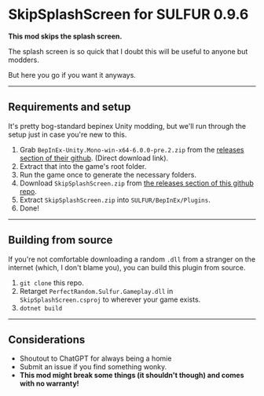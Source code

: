 # SkipSplashScreen for SULFUR 0.9.6

**This mod skips the splash screen.**

The splash screen is so quick that I doubt this will be useful to anyone but modders. 

But here you go if you want it anyways.

---

## Requirements and setup

It's pretty bog-standard bepinex Unity modding, but we'll run through the setup just in case you're new to this.

1. Grab `BepInEx-Unity.Mono-win-x64-6.0.0-pre.2.zip` from the [releases section of their github](https://github.com/BepInEx/BepInEx/releases/download/v6.0.0-pre.2/BepInEx-Unity.Mono-win-x64-6.0.0-pre.2.zip). (Direct download link).
2. Extract that into the game's root folder.
3. Run the game once to generate the necessary folders.
4. Download `SkipSplashScreen.zip` from [the releases section of this github repo](https://github.com/remghoost/SkipSplashScreen/releases/).
5. Extract `SkipSplashScreen.zip` into `SULFUR/BepInEx/Plugins`.
6. Done!

---
## Building from source

If you're not comfortable downloading a random `.dll` from a stranger on the internet (which, I don't blame you), you can build this plugin from source.

1. `git clone` this repo.
2. Retarget `PerfectRandom.Sulfur.Gameplay.dll` in `SkipSplashScreen.csproj` to wherever your game exists.
3. `dotnet build`

---
## Considerations
- Shoutout to ChatGPT for always being a homie 
- Submit an issue if you find something wonky.
- **This mod might break some things (it shouldn't though) and comes with no warranty!**